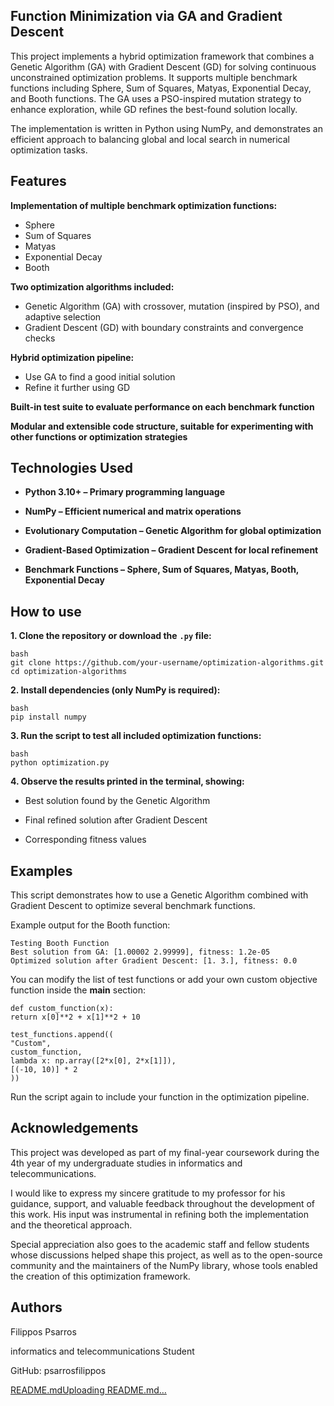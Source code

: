 ## Function Minimization via GA and Gradient Descent

This project implements a hybrid optimization framework that combines a Genetic Algorithm (GA) with Gradient Descent (GD) for solving continuous unconstrained optimization problems. It supports multiple benchmark functions including Sphere, Sum of Squares, Matyas, Exponential Decay, and Booth functions. The GA uses a PSO-inspired mutation strategy to enhance exploration, while GD refines the best-found solution locally.

The implementation is written in Python using NumPy, and demonstrates an efficient approach to balancing global and local search in numerical optimization tasks.

## Features

**Implementation of multiple benchmark optimization functions:**
  - Sphere
  - Sum of Squares
  - Matyas
  - Exponential Decay
  - Booth

**Two optimization algorithms included:**
  - Genetic Algorithm (GA) with crossover, mutation (inspired by PSO), and adaptive selection
  - Gradient Descent (GD) with boundary constraints and convergence checks

**Hybrid optimization pipeline:**

  - Use GA to find a good initial solution
  - Refine it further using GD

**Built-in test suite to evaluate performance on each benchmark function**

**Modular and extensible code structure, suitable for experimenting with other functions or optimization strategies**

## Technologies Used

- **Python 3.10+ – Primary programming language**

- **NumPy – Efficient numerical and matrix operations**

- **Evolutionary Computation – Genetic Algorithm for global optimization**

- **Gradient-Based Optimization – Gradient Descent for local refinement**

- **Benchmark Functions – Sphere, Sum of Squares, Matyas, Booth, Exponential Decay**
## How to use

**1. Clone the repository or download the** **`.py` file:**

    bash
    git clone https://github.com/your-username/optimization-algorithms.git
    cd optimization-algorithms

**2. Install dependencies (only NumPy is required):**

    bash
    pip install numpy

**3. Run the script to test all included optimization functions:**

    bash
    python optimization.py

**4. Observe the results printed in the terminal, showing:**

- Best solution found by the Genetic Algorithm

- Final refined solution after Gradient Descent

- Corresponding fitness values

## Examples

This script demonstrates how to use a Genetic Algorithm combined with Gradient Descent to optimize several benchmark functions.

Example output for the Booth function:

    Testing Booth Function
    Best solution from GA: [1.00002 2.99999], fitness: 1.2e-05
    Optimized solution after Gradient Descent: [1. 3.], fitness: 0.0

You can modify the list of test functions or add your own custom objective function inside the __main__ section:

    def custom_function(x):
    return x[0]**2 + x[1]**2 + 10

    test_functions.append((
    "Custom", 
    custom_function, 
    lambda x: np.array([2*x[0], 2*x[1]]), 
    [(-10, 10)] * 2
    ))

Run the script again to include your function in the optimization pipeline.
## Acknowledgements

This project was developed as part of my final-year coursework during the 4th year of my undergraduate studies in informatics and telecommunications.

I would like to express my sincere gratitude to my professor for his guidance, support, and valuable feedback throughout the development of this work. His input was instrumental in refining both the implementation and the theoretical approach.

Special appreciation also goes to the academic staff and fellow students whose discussions helped shape this project, as well as to the open-source community and the maintainers of the NumPy library, whose tools enabled the creation of this optimization framework.




## Authors

Filippos Psarros

informatics and telecommunications Student

GitHub: psarrosfilippos

[README.md](https://github.com/user-attachments/files/21316455/README.md)[Uploading README.md…]()

